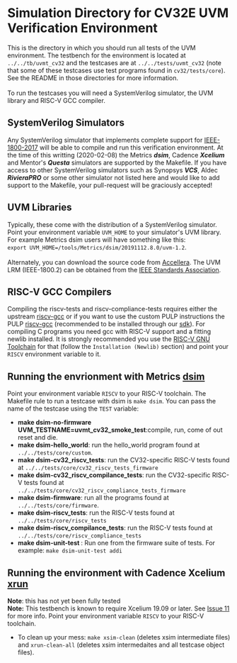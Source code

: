 Simulation Directory for CV32E UVM Verification Environment
==================================
This is the directory in which you should run all tests of the UVM environment.
The testbench for the environment is located at `../../tb/uvmt_cv32` and the
testcases are at `../../tests/uvmt_cv32` (note that some of these testcases use test programs found in
`cv32/tests/core`).  See the README in those directories for more information.
<br><br>
To run the testcases you will need a SystemVerilog simulator, the UVM library and RISC-V GCC compiler.

SystemVerilog Simulators
----------------------------------
Any SystemVerilog simulator that implements complete support for [IEEE-1800-2017](https://ieeexplore.ieee.org/document/8299595)
will be able to compile and run this verification environment. At the time of this writting
(2020-02-08) the Metrics **_dsim_**, Cadence **_Xcelium_** and Mentor's **_Questa_** simulators are supported by the Makefile. 
If you have access to other SystemVerilog simulators such as Synopsys **_VCS_**, Aldec **_RivieraPRO_** or some other simulator
not listed here and would like to add support to the Makefile, your pull-request will be graciously accepted!

UVM Libraries
-------------
Typically, these come with the distribution of a SystemVerilog simulator.  Point your environment
variable `UVM_HOME` to your simulator's UVM library. For example Metrics dsim users will have something
like this:<br>`export UVM_HOME=/tools/Metrics/dsim/20191112.8.0/uvm-1.2`.
<br><br>
Alternately, you can download the source code from
[Accellera](https://www.accellera.org/downloads/standards/uvm).  The UVM LRM (IEEE-1800.2) can be obtained
from the [IEEE Standards Association](https://standards.ieee.org/).

RISC-V GCC Compilers
--------------------
Compiling the riscv-tests and riscv-compliance-tests requires either the upstream
[riscv-gcc](https://github.com/riscv/riscv-gcc) or if you want to use the custom
PULP instructions the PULP
[riscv-gcc](https://github.com/pulp-platform/pulp-riscv-gcc) (recommended to be
installed through our [sdk](https://github.com/pulp-platform/pulp-sdk)).
For compiling C programs you need gcc with RISC-V support and a fitting newlib installed.
It is strongly recommended you use the [RISC-V GNU
Toolchain](https://github.com/riscv/riscv-gnu-toolchain) for that (follow the
`Installation (Newlib)` section) and point your `RISCV` environment variable to it.

Running the envrionment with Metrics [dsim](https://metrics.ca)
----------------------
Point your environment variable `RISCV` to your RISC-V toolchain. The Makefile rule to run a testcase
with dsim is `make dsim`.  You can pass the name of the testcase using the `TEST` variable:
* **make dsim-no-firmware UVM_TESTNAME=uvmt_cv32_smoke_test**:compile, run, come of out reset and die.
* **make dsim-hello_world**: run the hello_world program found at `../../tests/core/custom`.
* **make dsim-cv32_riscv_tests**: run the CV32-specific RISC-V tests found at `../../tests/core/cv32_riscv_tests_firmware`
* **make dsim-cv32_riscv_compilance_tests**: run the CV32-specific RISC-V tests found at `../../tests/core/cv32_riscv_compliance_tests_firmware`
* **make dsim-firmware**: run all the programs found at `../../tests/core/firmware`.
* **make dsim-riscv_tests**: run the RISC-V tests found at `../../tests/core/riscv_tests`
* **make dsim-riscv_compilance_tests**: run the RISC-V tests found at `../../tests/core/riscv_compliance_tests`
* **make dsim-unit-test <prog>**: Run one <prog> from the firmware suite of tests.  For example: `make dsim-unit-test addi`

Running the environment with Cadence Xcelium [xrun](https://www.cadence.com/en_US/home/tools/system-design-and-verification/simulation-and-testbench-verification/xcelium-parallel-simulator.html)
----------------------
**Note**: this has not yet been fully tested<br>
**Note:** This testbench is known to require Xcelium 19.09 or later.  See [Issue 11](https://github.com/openhwgroup/core-v-verif/issues/11) for more info.
Point your environment variable `RISCV` to your RISC-V toolchain. 
* To clean up your mess: `make xsim-clean` (deletes xsim intermediate files) and `xrun-clean-all` (deletes xsim intermedaites and all testcase object files).


